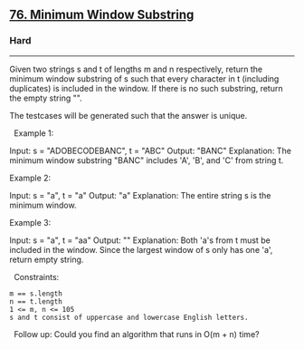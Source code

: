 <h2><a href="https://leetcode.com/problems/minimum-window-substring/">76. Minimum Window Substring</a></h2><h3>Hard</h3><hr>Given two strings s and t of lengths m and n respectively, return the minimum window substring of s such that every character in t (including duplicates) is included in the window. If there is no such substring, return the empty string "".

The testcases will be generated such that the answer is unique.

 
Example 1:

Input: s = "ADOBECODEBANC", t = "ABC"
Output: "BANC"
Explanation: The minimum window substring "BANC" includes 'A', 'B', and 'C' from string t.


Example 2:

Input: s = "a", t = "a"
Output: "a"
Explanation: The entire string s is the minimum window.


Example 3:

Input: s = "a", t = "aa"
Output: ""
Explanation: Both 'a's from t must be included in the window.
Since the largest window of s only has one 'a', return empty string.


 
Constraints:


	m == s.length
	n == t.length
	1 <= m, n <= 105
	s and t consist of uppercase and lowercase English letters.


 
Follow up: Could you find an algorithm that runs in O(m + n) time?

